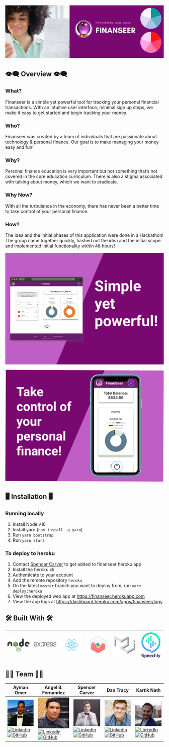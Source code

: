 # <div align="center">![FinanSeer banner](assets/banner/finanSeer_banner.png) </div>


## 👁‍🗨 Overview 👁‍🗨
### What?
<p>Finanseer is a simple yet powerful tool for tracking your personal financial transactions.  WIth an intuitive user interface, minimal sign up steps, we make it easy to get started and begin tracking your money.
</p>

### Who?
<p>Finanseer was created by a team of individuals that are passionate about technology & personal finance.  Our goal is to make managing your money easy and fun!  
</p>

### Why?
<p>Personal finance education is very important but not something that’s not covered in the core education curriculum.  There is also a stigma associated with talking about money, which we want to eradicate.  
</p>

### Why Now?
<p>With all the turbulence in the economy, there has never been a better time to take control of your personal finance.
</p>

### How?
<p>The idea and the initial phases of this application were done in a Hackathon!  The group came together quickly, hashed out the idea and the initial scope and implemented initial functionality within 48 hours! 
</p>

![FinanSeer desktop banner](assets/banner/finanSeer_desktop_banner.png)

![FinanSeer desktop banner](assets/banner/finanSeer_mobile_banner.png) 

## 🖥 Installation 🖥

### Running locally
1. Install Node v16
2. Install yarn (`npm install -g yarn`)
3. Run `yarn bootstrap`
4. Run `yarn start`

### To deploy to heroku
1. Contact [Spencer Carver](https://github.com/spencer-carver) to get added to finanseer heroku app
2. Install the heroku cli
3. Authenticate to your account
4. Add the remote repository `heroku`
5. On the latest `master` branch you want to deploy from, run `yarn deploy:heroku`
6. View the deployed web app at https://finanseer.herokuapp.com
7. View the app logs at https://dashboard.heroku.com/apps/finanseer/logs


## 🛠 Built With 🛠 

| [![Node.js logo](assets/logos/nodejs-logo.png)](https://nodejs.org/en/) | [![Express.js logo](assets/logos/expressjs-logo.png)](https://expressjs.com/) | [![React.js logo](assets/logos/reactjs-logo.png)](https://reactjs.org/) | [![Chart.js logo](assets/logos/chartjs-logo.png)](https://www.chartjs.org/) | [![Material-UI logo](assets/logos/material-ui-logo.png)](https://material-ui.com/) | [![Speachly logo](assets/logos/speechly-logo.png)](https://www.speechly.com/) |
| ----------------------------------------------------------------------- | ----------------------------------------------------------------------------- | ----------------------------------------------------------------------- | --------------------------------------------------------------------------- | ---------------------------------------------------------------------------------- | ----------------------------------------------------------------------------- |

## 👤👤 Team 👤👤

| Ayman Omer | Angel B. Fernandez | Spencer Carver | Dan Tracy | Kartik Nath |
| ---------- | ------------------ | -------------- | --------- | ----------- |
| ![Ayman](/assets/team/Ayman.jpg) [![LinkedIn][linkedin-shield]](https://www.linkedin.com/in/ayman-omer-b2429b1ab/) [![GitHub][github-shield]](https://github.com/aymanjebril2) | ![Angel](/assets/team/Angel.jpg) [![LinkedIn][linkedin-shield]](https://www.linkedin.com/in/angelbienvenidofernandez/) [![GitHub][github-shield]](https://github.com/Avixph) | ![Spencer](/assets/team/Spencer.jpg) [![LinkedIn][linkedin-shield]](https://linkedin.com/in/spencerrc) [![GitHub][github-shield]](https://github.com/spencer-carver) | ![Dan](/assets/team/Dan.jpg) [![LinkedIn][linkedin-shield]](https://www.linkedin.com/in/dan-tracy/) [![GitHub][github-shield]](https://github.com/dbtracy) | ![Kartik](/assets/team/Kartik.jpg) [![LinkedIn][linkedin-shield]](https://www.linkedin.com/in/kartik-nath-53b0574/) [![GitHub][github-shield]](https://github.com/xxplozive) |

[linkedin-shield]: https://img.shields.io/badge/%E2%80%8B-LinkedIn-0072B1?style=for-the-badge&logo=linkedin
[github-shield]: https://img.shields.io/badge/%E2%80%8B-Github-181717?style=for-the-badge&logo=github
